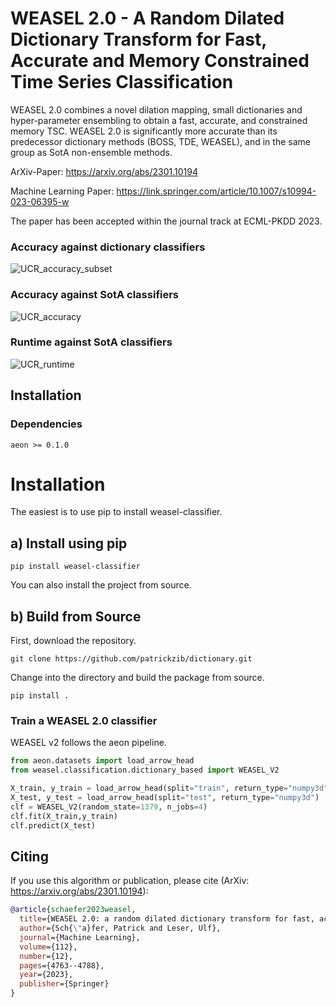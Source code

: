 # WEASEL 2.0 - A Random Dilated Dictionary Transform for Fast, Accurate and Memory Constrained Time Series Classification

WEASEL 2.0 combines a novel dilation mapping, small dictionaries and hyper-parameter ensembling to obtain a fast, accurate, and constrained memory TSC. WEASEL 2.0 is significantly more accurate than its predecessor dictionary methods (BOSS, TDE, WEASEL), and in the same group as SotA non-ensemble methods. 

ArXiv-Paper: https://arxiv.org/abs/2301.10194

Machine Learning Paper: https://link.springer.com/article/10.1007/s10994-023-06395-w

The paper has been accepted within the journal track at ECML-PKDD 2023.
 
### Accuracy against dictionary classifiers
![UCR_accuracy_subset](https://user-images.githubusercontent.com/7783034/214376239-0115e87e-e426-45fc-8f70-1684989745cc.png)

### Accuracy against SotA classifiers
![UCR_accuracy](https://user-images.githubusercontent.com/7783034/214376249-51f49c4a-1691-4d12-97e0-3d6ade7de4e3.png)

### Runtime against SotA classifiers
![UCR_runtime](https://user-images.githubusercontent.com/7783034/214376264-7961db3b-2f24-488f-abbc-d53433ffacbc.png)


## Installation

### Dependencies
```
aeon >= 0.1.0
```

# Installation

The easiest is to use pip to install weasel-classifier.

## a) Install using pip
```
pip install weasel-classifier
```

You can also install  the project from source.

## b) Build from Source

First, download the repository.
```
git clone https://github.com/patrickzib/dictionary.git
```

Change into the directory and build the package from source.
```
pip install .
```


### Train a WEASEL 2.0 classifier

WEASEL v2 follows the aeon pipeline.

```python
from aeon.datasets import load_arrow_head
from weasel.classification.dictionary_based import WEASEL_V2

X_train, y_train = load_arrow_head(split="train", return_type="numpy3d")
X_test, y_test = load_arrow_head(split="test", return_type="numpy3d")
clf = WEASEL_V2(random_state=1379, n_jobs=4)
clf.fit(X_train,y_train)
clf.predict(X_test)
```

## Citing

If you use this algorithm or publication, please cite (ArXiv: https://arxiv.org/abs/2301.10194):

```bibtex
@article{schaefer2023weasel,
  title={WEASEL 2.0: a random dilated dictionary transform for fast, accurate and memory constrained time series classification},
  author={Sch{\"a}fer, Patrick and Leser, Ulf},
  journal={Machine Learning},
  volume={112},
  number={12},
  pages={4763--4788},
  year={2023},
  publisher={Springer}
}
```

